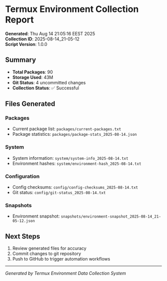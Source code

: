 # Termux Environment Collection Report

**Generated**: Thu Aug 14 21:05:16 EEST 2025  
**Collection ID**: 2025-08-14_21-05-12  
**Script Version**: 1.0.0

## Summary

- **Total Packages**: 90
- **Storage Used**: 43M
- **Git Status**: 4 uncommitted changes
- **Collection Status**: ✅ Successful

## Files Generated

### Packages
- Current package list: `packages/current-packages.txt`
- Package statistics: `packages/package-stats_2025-08-14.json`

### System
- System information: `system/system-info_2025-08-14.txt`
- Environment hashes: `system/environment-hash_2025-08-14.txt`

### Configuration
- Config checksums: `config/config-checksums_2025-08-14.txt`
- Git status: `config/git-status_2025-08-14.txt`

### Snapshots
- Environment snapshot: `snapshots/environment-snapshot_2025-08-14_21-05-12.json`

## Next Steps

1. Review generated files for accuracy
2. Commit changes to git repository
3. Push to GitHub to trigger automation workflows

---
*Generated by Termux Environment Data Collection System*
